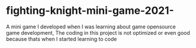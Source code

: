# fighting-knight-mini-game-2021-
A mini game I developed when I was learning about game opensource game development, The coding in this project is not optimized or even good because thats when I started learning to code

